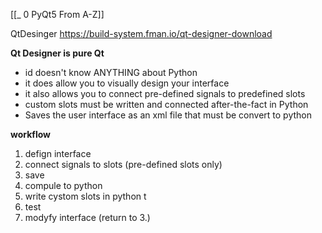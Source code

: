 [[_ 0 PyQt5 From A-Z]]

QtDesinger
https://build-system.fman.io/qt-designer-download

**Qt Designer is pure Qt**
- id doesn't know ANYTHING about Python
- it does allow you to visually design your interface
- it also allows you to connect pre-defined signals to predefined slots
- custom slots must be written and connected after-the-fact in Python
- Saves the user interface as an xml file that must be convert to python

**workflow**
1. defign interface
2. connect signals to slots (pre-defined slots only)
3. save
4. compule to python
5. write cystom slots in python t
6. test
7. modyfy interface (return to 3.)






